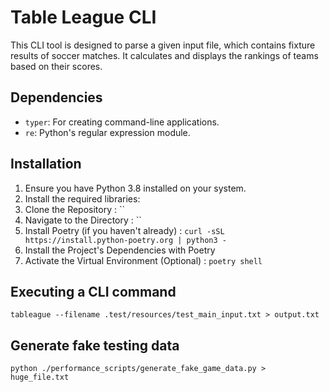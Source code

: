 # Table League CLI

This CLI tool is designed to parse a given input file, which contains fixture results of soccer matches. It calculates and displays the rankings of teams based on their scores.

## Dependencies

- `typer`: For creating command-line applications.
- `re`: Python's regular expression module.

## Installation


1. Ensure you have Python 3.8 installed  on your system.
2. Install the required libraries:
3. Clone the Repository : ``
4. Navigate to the Directory : ``
5. Install Poetry (if you haven't already) : `curl -sSL https://install.python-poetry.org | python3 -`
6. Install the Project's Dependencies with Poetry
7. Activate the Virtual Environment (Optional) : `poetry shell`

## Executing a CLI command
`tableague --filename .test/resources/test_main_input.txt > output.txt`


## Generate fake testing data
`python ./performance_scripts/generate_fake_game_data.py > huge_file.txt`